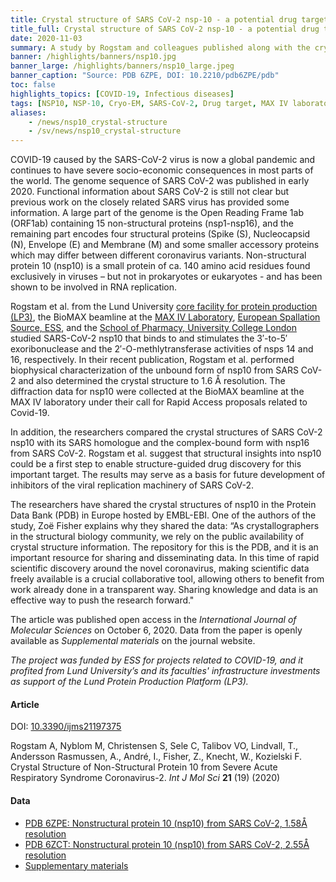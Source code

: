 ```yaml
---
title: Crystal structure of SARS CoV-2 nsp-10 - a potential drug target for COVID-19 # short
title_full: Crystal structure of SARS CoV-2 nsp-10 - a potential drug target for COVID-19 # long
date: 2020-11-03
summary: A study by Rogstam and colleagues published along with the crystal structure of SARS CoV-2 non-structural protein 10 in the Protein Data Bank provides a starting point for structure-guided drug discovery and design.
banner: /highlights/banners/nsp10.jpg
banner_large: /highlights/banners/nsp10_large.jpeg
banner_caption: "Source: PDB 6ZPE, DOI: 10.2210/pdb6ZPE/pdb"
toc: false
highlights_topics: [COVID-19, Infectious diseases]
tags: [NSP10, NSP-10, Cryo-EM, SARS-CoV-2, Drug target, MAX IV laboratory]
aliases:
    - /news/nsp10_crystal-structure
    - /sv/news/nsp10_crystal-structure
---
```

COVID-19 caused by the SARS-CoV-2 virus is now a global pandemic and continues to have severe socio-economic consequences in most parts of the world. The genome sequence of SARS CoV-2 was published in early 2020. Functional information about SARS CoV-2 is still not clear but previous work on the closely related SARS virus has provided some information. A large part of the genome is the Open Reading Frame 1ab (ORF1ab) containing 15 non-structural proteins (nsp1-nsp16), and the remaining part encodes four structural proteins (Spike (S), Nucleocapsid (N), Envelope (E) and Membrane (M) and some smaller accessory proteins which may differ between different coronavirus variants. Non-structural protein 10 (nsp10) is a small protein of ca. 140 amino acid residues found exclusively in viruses – but not in prokaryotes or eukaryotes - and has been shown to be involved in RNA replication.

Rogstam et al. from the Lund University [core facility for protein production (LP3)](https://www.biology.lu.se/services/lp3-lund-protein-production-platform), the BioMAX beamline at the [MAX IV Laboratory](https://www.maxiv.lu.se), [European Spallation Source, ESS](https://www.ess.eu), and the [School of Pharmacy, University College London](https://www.ucl.ac.uk/pharmacy/) studied SARS-CoV-2 nsp10 that binds to and stimulates the 3′-to-5′ exoribonuclease and the 2′-O-methlytransferase activities of nsps 14 and 16, respectively. In their recent publication, Rogstam et al. performed biophysical characterization of the unbound form of nsp10 from SARS CoV-2 and also determined the crystal structure to 1.6 Å resolution. The diffraction data for nsp10 were collected at the BioMAX beamline at the MAX IV laboratory under their call for Rapid Access proposals related to Covid-19.

In addition, the researchers compared the crystal structures of SARS CoV-2 nsp10 with its SARS homologue and the complex-bound form with nsp16 from SARS CoV-2. Rogstam et al. suggest that structural insights into nsp10 could be a first step to enable structure-guided drug discovery for this important target. The results may serve as a basis for future development of inhibitors of the viral replication machinery of SARS CoV-2.

The researchers have shared the crystal structures of nsp10 in the Protein Data Bank (PDB) in Europe hosted by EMBL-EBI. One of the authors of the study, Zoë Fisher explains why they shared the data: “As crystallographers in the structural biology community, we rely on the public availability of crystal structure information. The repository for this is the PDB, and it is an important resource for sharing and disseminating data. In this time of rapid scientific discovery around the novel coronavirus, making scientific data freely available is a crucial collaborative tool, allowing others to benefit from work already done in a transparent way. Sharing knowledge and data is an effective way to push the research forward."

The article was published open access in the *International Journal of Molecular Sciences* on October 6, 2020. Data from the paper is openly available as *Supplemental materials* on the journal website.

*The project was funded by ESS for projects related to COVID-19, and it profited from Lund University’s and its faculties' infrastructure investments as support of the Lund Protein Production Platform (LP3).*

#### Article

DOI: [10.3390/ijms21197375](https://doi.org/10.3390/ijms21197375)

Rogstam A, Nyblom M, Christensen S, Sele C, Talibov VO, Lindvall, T., Andersson Rasmussen, A., André, I., Fisher, Z., Knecht, W., Kozielski F. Crystal Structure of Non-Structural Protein 10 from Severe Acute Respiratory Syndrome Coronavirus-2. *Int J Mol Sci* **21** (19) (2020)

#### Data

* [PDB 6ZPE: Nonstructural protein 10 (nsp10) from SARS CoV-2, 1.58Å resolution](https://www.rcsb.org/structure/6ZPE)
* [PDB 6ZCT: Nonstructural protein 10 (nsp10) from SARS CoV-2, 2.55Å resolution](https://www.rcsb.org/structure/6ZCT)
* [Supplementary materials](http://www.mdpi.com/1422-0067/21/19/7375/s1)
